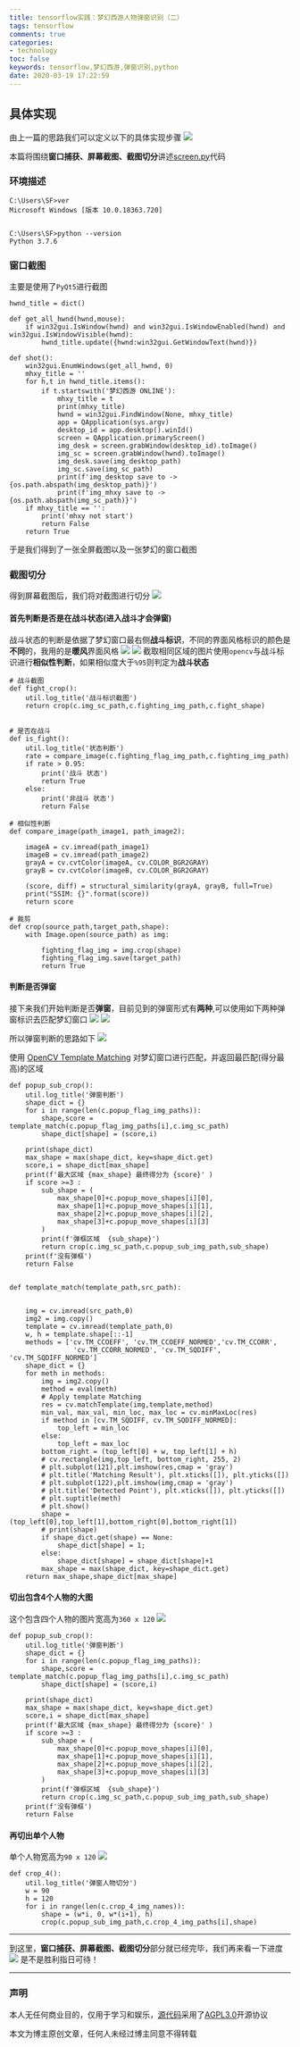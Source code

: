 ```yaml
---
title: tensorflow实践：梦幻西游人物弹窗识别（二）
tags: tensorflow
comments: true
categories: 
- technology
toc: false
keywords: tensorflow,梦幻西游,弹窗识别,python
date: 2020-03-19 17:22:59
---
```



## 具体实现
由上一篇的思路我们可以定义以下的具体实现步骤
![](http://images.di1shuai.com/FkMKDBPbKXGq3ubgfeTzt2Vtcp-N)

本篇将围绕**窗口捕获、屏幕截图、截图切分**讲述[screen.py](https://github.com/BestBurning/mhxy/blob/master/screen.py)代码

### 环境描述
```
C:\Users\SF>ver
Microsoft Windows [版本 10.0.18363.720]


C:\Users\SF>python --version
Python 3.7.6
```

### 窗口截图

主要是使用了`PyQt5`进行截图

```
hwnd_title = dict()

def get_all_hwnd(hwnd,mouse):
    if win32gui.IsWindow(hwnd) and win32gui.IsWindowEnabled(hwnd) and win32gui.IsWindowVisible(hwnd):
        hwnd_title.update({hwnd:win32gui.GetWindowText(hwnd)})

def shot():
    win32gui.EnumWindows(get_all_hwnd, 0)
    mhxy_title = ''
    for h,t in hwnd_title.items():
        if t.startswith('梦幻西游 ONLINE'):
            mhxy_title = t
            print(mhxy_title)
            hwnd = win32gui.FindWindow(None, mhxy_title)
            app = QApplication(sys.argv)
            desktop_id = app.desktop().winId()
            screen = QApplication.primaryScreen()
            img_desk = screen.grabWindow(desktop_id).toImage()
            img_sc = screen.grabWindow(hwnd).toImage()
            img_desk.save(img_desktop_path)
            img_sc.save(img_sc_path)
            print(f'img_desktop save to -> {os.path.abspath(img_desktop_path)}')
            print(f'img_mhxy save to -> {os.path.abspath(img_sc_path)}')
    if mhxy_title == '':
        print('mhxy not start')
        return False
    return True
```
于是我们得到了一张全屏截图以及一张梦幻的窗口截图

### 截图切分

得到屏幕截图后，我们将对截图进行切分
![](http://images.di1shuai.com/FuRjXMN4Cgpm9rGJe-patSpt18d6)

#### 首先判断是否是在战斗状态(进入战斗才会弹窗)

战斗状态的判断是依据了梦幻窗口最右侧**战斗标识**，不同的界面风格标识的颜色是**不同**的，我用的是**暖风**界面风格
![](http://images.di1shuai.com/Fg8Btk_CGNzOxFuoZ25BCgI4Nrbg)
![](http://images.di1shuai.com/FpwXJGD-ZAVQWmpJQCXpC55eU8t6)
截取相同区域的图片使用`opencv`与战斗标识进行**相似性判断**，如果相似度大于`%95`则判定为**战斗状态**

```
# 战斗截图
def fight_crop():
    util.log_title('战斗标识截图')
    return crop(c.img_sc_path,c.fighting_img_path,c.fight_shape)


# 是否在战斗
def is_fight():
    util.log_title('状态判断')
    rate = compare_image(c.fighting_flag_img_path,c.fighting_img_path)
    if rate > 0.95:
        print('战斗 状态')
        return True
    else:
        print('非战斗 状态')
        return False

# 相似性判断
def compare_image(path_image1, path_image2):

    imageA = cv.imread(path_image1)
    imageB = cv.imread(path_image2)
    grayA = cv.cvtColor(imageA, cv.COLOR_BGR2GRAY)
    grayB = cv.cvtColor(imageB, cv.COLOR_BGR2GRAY)

    (score, diff) = structural_similarity(grayA, grayB, full=True)
    print("SSIM: {}".format(score))
    return score

# 裁剪
def crop(source_path,target_path,shape):
    with Image.open(source_path) as img:

        fighting_flag_img = img.crop(shape)
        fighting_flag_img.save(target_path)
        return True    
```

#### 判断是否弹窗

接下来我们开始判断是否**弹窗**，目前见到的弹窗形式有**两种**,可以使用如下两种弹窗标识去匹配梦幻窗口
![](http://images.di1shuai.com/FsDnEA61Ur_uV62uxbL4gQYtpeBs)
![](http://images.di1shuai.com/FoD8Po6Zuh31WkOSZ9_QEl-52S8P)

所以弹窗判断的思路如下
![](http://images.di1shuai.com/Fh4cAxJOIYd09wqsTIWPV9-q4MKv)


使用 [OpenCV Template Matching](https://docs.opencv.org/4.2.0/d4/dc6/tutorial_py_template_matching.html) 对梦幻窗口进行匹配，并返回最匹配(得分最高)的区域
```
def popup_sub_crop():
    util.log_title('弹窗判断')
    shape_dict = {} 
    for i in range(len(c.popup_flag_img_paths)):
        shape,score = template_match(c.popup_flag_img_paths[i],c.img_sc_path)
        shape_dict[shape] = (score,i)
    
    print(shape_dict)
    max_shape = max(shape_dict, key=shape_dict.get)
    score,i = shape_dict[max_shape]
    print(f'最大区域 {max_shape} 最终得分为 {score}' )
    if score >=3 :
        sub_shape = (
            max_shape[0]+c.popup_move_shapes[i][0],
            max_shape[1]+c.popup_move_shapes[i][1],
            max_shape[2]+c.popup_move_shapes[i][2],
            max_shape[3]+c.popup_move_shapes[i][3]
        )
        print(f'弹框区域  {sub_shape}')
        return crop(c.img_sc_path,c.popup_sub_img_path,sub_shape)
    print(f'没有弹框')
    return False


def template_match(template_path,src_path):

    
    img = cv.imread(src_path,0)
    img2 = img.copy()
    template = cv.imread(template_path,0)
    w, h = template.shape[::-1]
    methods = ['cv.TM_CCOEFF', 'cv.TM_CCOEFF_NORMED','cv.TM_CCORR',
                'cv.TM_CCORR_NORMED', 'cv.TM_SQDIFF', 'cv.TM_SQDIFF_NORMED']
    shape_dict = {}
    for meth in methods:
        img = img2.copy()
        method = eval(meth)
        # Apply template Matching
        res = cv.matchTemplate(img,template,method)
        min_val, max_val, min_loc, max_loc = cv.minMaxLoc(res)
        if method in [cv.TM_SQDIFF, cv.TM_SQDIFF_NORMED]:
            top_left = min_loc
        else:
            top_left = max_loc
        bottom_right = (top_left[0] + w, top_left[1] + h)  
        # cv.rectangle(img,top_left, bottom_right, 255, 2)
        # plt.subplot(121),plt.imshow(res,cmap = 'gray')
        # plt.title('Matching Result'), plt.xticks([]), plt.yticks([])
        # plt.subplot(122),plt.imshow(img,cmap = 'gray')
        # plt.title('Detected Point'), plt.xticks([]), plt.yticks([])
        # plt.suptitle(meth)
        # plt.show()
        shape = (top_left[0],top_left[1],bottom_right[0],bottom_right[1])
        # print(shape)
        if shape_dict.get(shape) == None:
            shape_dict[shape] = 1;
        else:
            shape_dict[shape] = shape_dict[shape]+1        
        max_shape = max(shape_dict, key=shape_dict.get)
    return max_shape,shape_dict[max_shape]

```




#### 切出包含4个人物的大图
这个包含四个人物的图片宽高为`360 x 120`
![](http://images.di1shuai.com/FvmxSuj1rzrJwWLb5v2ZMK5yqqYg)


```
def popup_sub_crop():
    util.log_title('弹窗判断')
    shape_dict = {} 
    for i in range(len(c.popup_flag_img_paths)):
        shape,score = template_match(c.popup_flag_img_paths[i],c.img_sc_path)
        shape_dict[shape] = (score,i)
    
    print(shape_dict)
    max_shape = max(shape_dict, key=shape_dict.get)
    score,i = shape_dict[max_shape]
    print(f'最大区域 {max_shape} 最终得分为 {score}' )
    if score >=3 :
        sub_shape = (
            max_shape[0]+c.popup_move_shapes[i][0],
            max_shape[1]+c.popup_move_shapes[i][1],
            max_shape[2]+c.popup_move_shapes[i][2],
            max_shape[3]+c.popup_move_shapes[i][3]
        )
        print(f'弹框区域  {sub_shape}')
        return crop(c.img_sc_path,c.popup_sub_img_path,sub_shape)
    print(f'没有弹框')
    return False
```

#### 再切出单个人物
单个人物宽高为`90 x 120`
![](http://images.di1shuai.com/FtNE-uhRJniapeoZu-L5DTnVY-KH)

```
def crop_4():
    util.log_title('弹窗人物切分')
    w = 90
    h = 120
    for i in range(len(c.crop_4_img_names)):
        shape = (w*i, 0, w*(i+1), h)
        crop(c.popup_sub_img_path,c.crop_4_img_paths[i],shape)
```
---
到这里，**窗口捕获、屏幕截图、截图切分**部分就已经完毕，我们再来看一下进度
![](http://images.di1shuai.com/FtKWasG4kAAin4mpYZvkkLu8Ohsl)
是不是胜利指日可待！

---
### 声明

本人无任何商业目的，仅用于学习和娱乐，[源代码](https://github.com/BestBurning/mhxy)采用了[AGPL3.0](https://opensource.org/licenses/AGPL-3.0)开源协议

本文为博主原创文章，任何人未经过博主同意不得转载